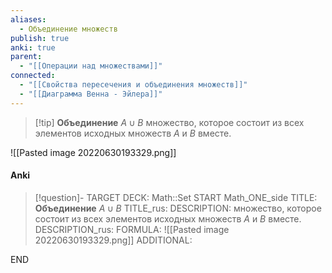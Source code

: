 ```yaml
---
aliases:
  - Объединение множеств
publish: true
anki: true
parent:
  - "[[Операции над множествами]]"
connected:
  - "[[Свойства пересечения и объединения множеств]]"
  - "[[Диаграмма Венна - Эйлера]]"
---
```


> [!tip] **Объединение** $A∪B$ 
множество, которое состоит из всех элементов исходных множеств $A$ и $B$ вместе. 

![[Pasted image 20220630193329.png]]

#### Anki
> [!question]-
TARGET DECK: Math::Set
START
Math_ONE_side
TITLE: **Объединение** $A∪B$ 
TITLE_rus: 
DESCRIPTION: множество, которое состоит из всех элементов исходных множеств $A$ и $B$ вместе. 
DESCRIPTION_rus: 
FORMULA: ![[Pasted image 20220630193329.png]]
ADDITIONAL:
<!--ID: 1706032088984-->
END